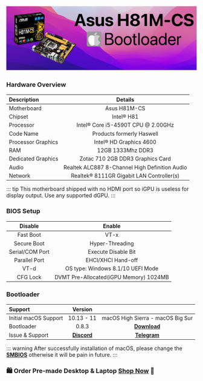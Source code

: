 ![](../Asus-H81-M-CS/asush81m-cs.png)

### Hardware Overview
| Description | Details |
| :-------- | :------: |
| Motherboard | Asus H81M-CS |
| Chipset | Intel® H81 |
| Processor | Intel® Core i5-4590T CPU @ 2.00GHz |
| Code Name | Products formerly Haswell |
| Processor Graphics | Intel® HD Graphics 4600 |
| RAM | 12GB 1333Mhz DDR3 |
| Dedicated Graphics | Zotac 710 2GB DDR3 Graphics Card |
| Audio | Realtek ALC887 8-Channel High Definition Audio |
| Network | Realtek® 8111GR Gigabit LAN Controller(s) |

::: tip
This motherboard shipped with no HDMI port so iGPU is useless for display output. Use any supported dGPU.
:::
### BIOS Setup
| Disable | Enable |
| :------: | :-----: |
| Fast Boot | VT-x |
| Secure Boot | Hyper-Threading |
| Serial/COM Port | Execute Disable Bit |
| Parallel Port | EHCI/XHCI Hand-off |
| VT-d | OS type: Windows 8.1/10 UEFI Mode |
| CFG Lock | DVMT Pre-Allocated(iGPU Memory) 1024MB |

### Bootloader 
| Support | Version | |
| :------ | :-------------------: | :-------------: |
| Initial macOS Support | 10.13 - 11 | macOS High Sierra - macOS Big Sur |
| Bootloader| 0.8.3 | **[Download](https://github.com/realtapan/macOS-Bootloader/raw/master/desktop-efi/Asus-H81-M-CS/EFI.zip)** |
| Issue & Support | **[Discord](https://discord.gg/466jPtNZgC)** | **[Telegram](https://t.me/macEFI)** |

::: warning
After successfully installation of macOS, please change the **[SMBIOS]()** otherwise it will be pain in future.
:::
### 🛍  **Order Pre-made Desktop & Laptop [Shop Now]()** 🛒